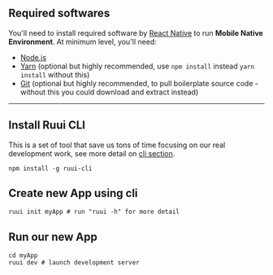 ## Required softwares
You'll need to install required software by [React Native](https://facebook.github.io/react-native/docs/getting-started.html)
to run **Mobile Native Environment**. At minimum level, you'll need:

- [Node.js](https://nodejs.org)
- [Yarn](https://yarnpkg.com/en/) (optional but highly recommended, use `npm install` instead `yarn install` without this)
- [Git](https://git-scm.com/) (optional but highly recommended, to pull boilerplate source code - without this you could download and extract instead)

---

## Install Ruui CLI
This is a set of tool that save us tons of time focusing on our real development work, see more detail on [cli section](/docs/cli).

```bash:install-ruui
npm install -g ruui-cli
```

## Create new App using cli
```bash:create-application
ruui init myApp # run "ruui -h" for more detail
```

## Run our new App
```bash:run-application
cd myApp
ruui dev # launch development server
```
